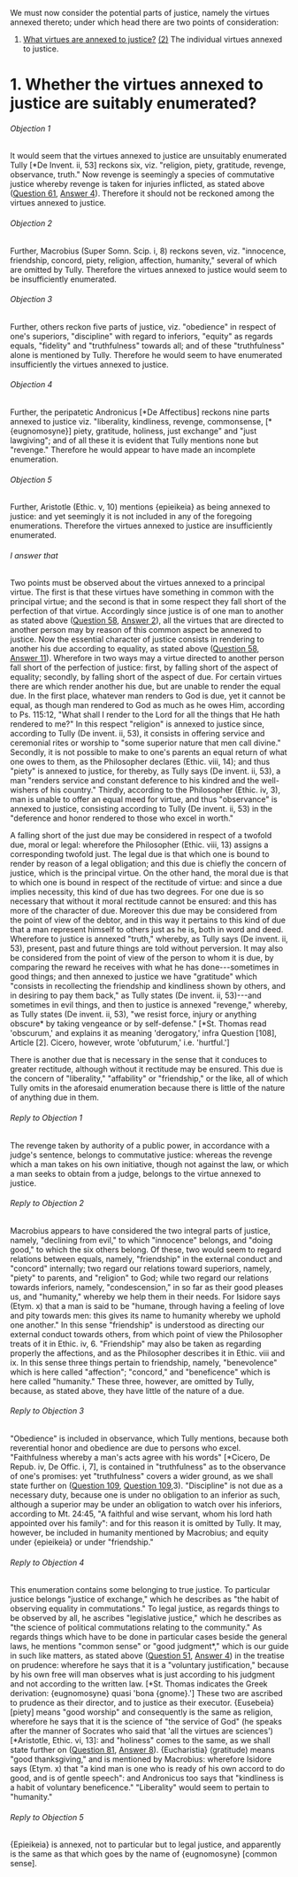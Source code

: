 We must now consider the potential parts of justice, namely the virtues annexed thereto; under which head there are two points of consideration:  

1. [ What virtues are annexed to justice?](#1.%20Whether%20the%20virtues%20annexed%20to%20justice%20are%20suitably%20enumerated?)
[(2)](#SSQ80A2THEP1) The individual virtues annexed to justice.




# 1. Whether the virtues annexed to justice are suitably enumerated? 

###### Objection 1
It would seem that the virtues annexed to justice are unsuitably enumerated Tully \[\*De Invent. ii, 53\] reckons six, viz. "religion, piety, gratitude, revenge, observance, truth." Now revenge is seemingly a species of commutative justice whereby revenge is taken for injuries inflicted, as stated above ([Question 61](../../57-62.%20Justice/61.%20Parts%20of%20Justice.md), [Answer 4](../../57-62.%20Justice/61.%20Parts%20of%20Justice.md#4.%20Whether%20the%20just%20is%20absolutely%20the%20same%20as%20retaliation?%20)). Therefore it should not be reckoned among the virtues annexed to justice.  

###### Objection 2
Further, Macrobius (Super Somn. Scip. i, 8) reckons seven, viz. "innocence, friendship, concord, piety, religion, affection, humanity," several of which are omitted by Tully. Therefore the virtues annexed to justice would seem to be insufficiently enumerated.  

###### Objection 3
Further, others reckon five parts of justice, viz. "obedience" in respect of one's superiors, "discipline" with regard to inferiors, "equity" as regards equals, "fidelity" and "truthfulness" towards all; and of these "truthfulness" alone is mentioned by Tully. Therefore he would seem to have enumerated insufficiently the virtues annexed to justice.  

###### Objection 4
Further, the peripatetic Andronicus \[\*De Affectibus\] reckons nine parts annexed to justice viz. "liberality, kindliness, revenge, commonsense, \[\*{eugnomosyne}\] piety, gratitude, holiness, just exchange" and "just lawgiving"; and of all these it is evident that Tully mentions none but "revenge." Therefore he would appear to have made an incomplete enumeration.  

###### Objection 5
Further, Aristotle (Ethic. v, 10) mentions {epieikeia} as being annexed to justice: and yet seemingly it is not included in any of the foregoing enumerations. Therefore the virtues annexed to justice are insufficiently enumerated.  

###### I answer that
Two points must be observed about the virtues annexed to a principal virtue. The first is that these virtues have something in common with the principal virtue; and the second is that in some respect they fall short of the perfection of that virtue. Accordingly since justice is of one man to another as stated above ([Question 58](../../57-62.%20Justice/58.%20Justice.md), [Answer 2](../../57-62.%20Justice/58.%20Justice.md#2.%20Whether%20justice%20is%20always%20towards%20one%20another?%20)), all the virtues that are directed to another person may by reason of this common aspect be annexed to justice. Now the essential character of justice consists in rendering to another his due according to equality, as stated above ([Question 58](../../57-62.%20Justice/58.%20Justice.md), [Answer 11](../../57-62.%20Justice/58.%20Justice.md#11.%20Whether%20the%20act%20of%20justice%20is%20to%20render%20to%20each%20one%20his%20own?%20)). Wherefore in two ways may a virtue directed to another person fall short of the perfection of justice: first, by falling short of the aspect of equality; secondly, by falling short of the aspect of due. For certain virtues there are which render another his due, but are unable to render the equal due. In the first place, whatever man renders to God is due, yet it cannot be equal, as though man rendered to God as much as he owes Him, according to Ps. 115:12, "What shall I render to the Lord for all the things that He hath rendered to me?" In this respect "religion" is annexed to justice since, according to Tully (De invent. ii, 53), it consists in offering service and ceremonial rites or worship to "some superior nature that men call divine." Secondly, it is not possible to make to one's parents an equal return of what one owes to them, as the Philosopher declares (Ethic. viii, 14); and thus "piety" is annexed to justice, for thereby, as Tully says (De invent. ii, 53), a man "renders service and constant deference to his kindred and the well-wishers of his country." Thirdly, according to the Philosopher (Ethic. iv, 3), man is unable to offer an equal meed for virtue, and thus "observance" is annexed to justice, consisting according to Tully (De invent. ii, 53) in the "deference and honor rendered to those who excel in worth."  

A falling short of the just due may be considered in respect of a twofold due, moral or legal: wherefore the Philosopher (Ethic. viii, 13) assigns a corresponding twofold just. The legal due is that which one is bound to render by reason of a legal obligation; and this due is chiefly the concern of justice, which is the principal virtue. On the other hand, the moral due is that to which one is bound in respect of the rectitude of virtue: and since a due implies necessity, this kind of due has two degrees. For one due is so necessary that without it moral rectitude cannot be ensured: and this has more of the character of due. Moreover this due may be considered from the point of view of the debtor, and in this way it pertains to this kind of due that a man represent himself to others just as he is, both in word and deed. Wherefore to justice is annexed "truth," whereby, as Tully says (De invent. ii, 53), present, past and future things are told without perversion. It may also be considered from the point of view of the person to whom it is due, by comparing the reward he receives with what he has done---sometimes in good things; and then annexed to justice we have "gratitude" which "consists in recollecting the friendship and kindliness shown by others, and in desiring to pay them back," as Tully states (De invent. ii, 53)---and sometimes in evil things, and then to justice is annexed "revenge," whereby, as Tully states (De invent. ii, 53), "we resist force, injury or anything obscure\* by taking vengeance or by self-defense." \[\*St. Thomas read 'obscurum,' and explains it as meaning 'derogatory,' infra Question \[108\], Article \[2\]. Cicero, however, wrote 'obfuturum,' i.e. 'hurtful.'\]  

There is another due that is necessary in the sense that it conduces to greater rectitude, although without it rectitude may be ensured. This due is the concern of "liberality," "affability" or "friendship," or the like, all of which Tully omits in the aforesaid enumeration because there is little of the nature of anything due in them.  

###### Reply to Objection 1
The revenge taken by authority of a public power, in accordance with a judge's sentence, belongs to commutative justice: whereas the revenge which a man takes on his own initiative, though not against the law, or which a man seeks to obtain from a judge, belongs to the virtue annexed to justice.  

###### Reply to Objection 2
Macrobius appears to have considered the two integral parts of justice, namely, "declining from evil," to which "innocence" belongs, and "doing good," to which the six others belong. Of these, two would seem to regard relations between equals, namely, "friendship" in the external conduct and "concord" internally; two regard our relations toward superiors, namely, "piety" to parents, and "religion" to God; while two regard our relations towards inferiors, namely, "condescension," in so far as their good pleases us, and "humanity," whereby we help them in their needs. For Isidore says (Etym. x) that a man is said to be "humane, through having a feeling of love and pity towards men: this gives its name to humanity whereby we uphold one another." In this sense "friendship" is understood as directing our external conduct towards others, from which point of view the Philosopher treats of it in Ethic. iv, 6. "Friendship" may also be taken as regarding properly the affections, and as the Philosopher describes it in Ethic. viii and ix. In this sense three things pertain to friendship, namely, "benevolence" which is here called "affection"; "concord," and "beneficence" which is here called "humanity." These three, however, are omitted by Tully, because, as stated above, they have little of the nature of a due.  

###### Reply to Objection 3
"Obedience" is included in observance, which Tully mentions, because both reverential honor and obedience are due to persons who excel. "Faithfulness whereby a man's acts agree with his words" \[\*Cicero, De Repub. iv, De Offic. i, 7\], is contained in "truthfulness" as to the observance of one's promises: yet "truthfulness" covers a wider ground, as we shall state further on ([Question 109](../../92-114.%20Vices%20Opposed%20to%20Religion/103-109.%20Parts%20of%20Observance%20and%20Ordinary%20Vice/109.%20Truth.md), [Question 109](../../92-114.%20Vices%20Opposed%20to%20Religion/103-109.%20Parts%20of%20Observance%20and%20Ordinary%20Vice/109.%20Truth.md),3). "Discipline" is not due as a necessary duty, because one is under no obligation to an inferior as such, although a superior may be under an obligation to watch over his inferiors, according to Mt. 24:45, "A faithful and wise servant, whom his lord hath appointed over his family": and for this reason it is omitted by Tully. It may, however, be included in humanity mentioned by Macrobius; and equity under {epieikeia} or under "friendship."  

###### Reply to Objection 4
This enumeration contains some belonging to true justice. To particular justice belongs "justice of exchange," which he describes as "the habit of observing equality in commutations." To legal justice, as regards things to be observed by all, he ascribes "legislative justice," which he describes as "the science of political commutations relating to the community." As regards things which have to be done in particular cases beside the general laws, he mentions "common sense" or "good judgment\*," which is our guide in such like matters, as stated above ([Question 51](../../47-56.%20Prudence/51.%20Virtues%20Which%20Are%20Connected%20with%20Prudence.md), [Answer 4](../../47-56.%20Prudence/51.%20Virtues%20Which%20Are%20Connected%20with%20Prudence.md#4.%20Whether%20{gnome}%20(judging%20well%20according%20to%20general%20law)%20is%20a%20special%20virtue?%20)) in the treatise on prudence: wherefore he says that it is a "voluntary justification," because by his own free will man observes what is just according to his judgment and not according to the written law. \[\*St. Thomas indicates the Greek derivation: {eugnomosyne} quasi 'bona {gnome}.'\] These two are ascribed to prudence as their director, and to justice as their executor. {Eusebeia} \[piety\] means "good worship" and consequently is the same as religion, wherefore he says that it is the science of "the service of God" (he speaks after the manner of Socrates who said that 'all the virtues are sciences') \[\*Aristotle, Ethic. vi, 13\]: and "holiness" comes to the same, as we shall state further on ([Question 81](81.%20Religion.md), [Answer 8](81.%20Religion.md#8.%20Whether%20religion%20is%20the%20same%20as%20sanctity?%20)). {Eucharistia} (gratitude) means "good thanksgiving," and is mentioned by Macrobius: wherefore Isidore says (Etym. x) that "a kind man is one who is ready of his own accord to do good, and is of gentle speech": and Andronicus too says that "kindliness is a habit of voluntary beneficence." "Liberality" would seem to pertain to "humanity."  

###### Reply to Objection 5
{Epieikeia} is annexed, not to particular but to legal justice, and apparently is the same as that which goes by the name of {eugnomosyne} \[common sense\].